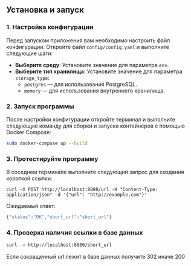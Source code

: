 ## Установка и запуск

### 1. Настройка конфигурации

Перед запуском приложения вам необходимо настроить файл конфигурации. Откройте файл `config/config.yaml` и выполните следующие шаги:

- **Выберите среду**: Установите значение для параметра `env`.
- **Выберите тип хранилища**: Установите значение для параметра `storage_type`:
    - `postgres` — для использования PostgreSQL.
    - `memory` — для использования внутреннего хранилища.

### 2. Запуск программы

После настройки конфигурации откройте терминал и выполните следующую команду для сборки и запуска контейнеров с помощью Docker Compose:

```bash
sudo docker-compose up --build
```

### 3. Протестируйте программу
В соседнем терминале выполните следующий запрос для создания короткой ссылки:
```bush
curl -X POST http://localhost:8080/url -H "Content-Type: application/json" -d '{"url": "http://example.com"}'
```
Ожидаемый ответ:
```bash
{"status":"OK","short_url":"short_url"}
```

### 4. Проверка наличия ссылки в базе данных
```bash
curl -v http://localhost:8080/short_url
```
Если сокращенный url лежит в базе данных получите 302 иначе 200
